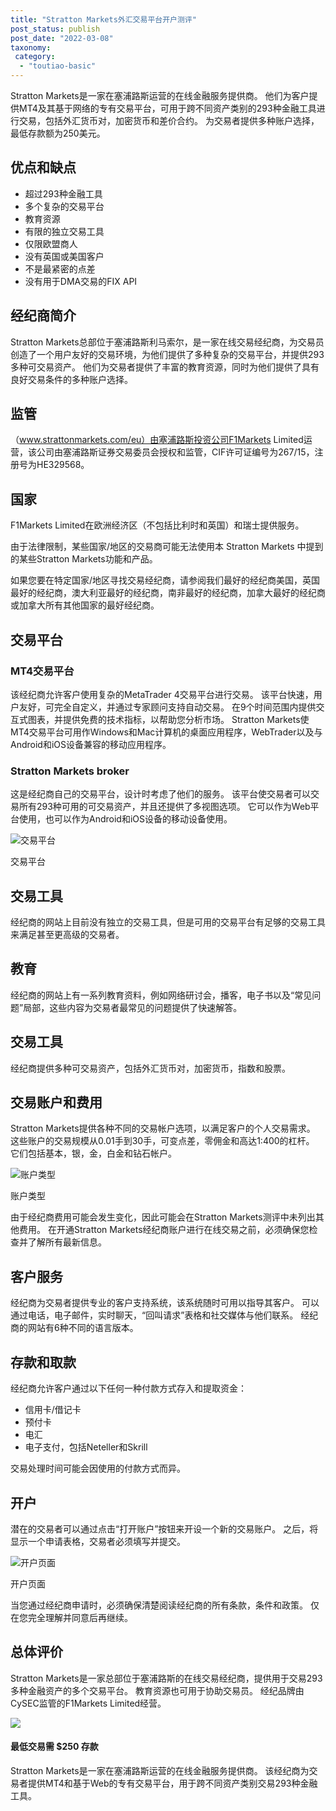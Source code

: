 ```yaml
---
title: "Stratton Markets外汇交易平台开户测评"
post_status: publish
post_date: "2022-03-08"
taxonomy:
 category: 
  - "toutiao-basic"
---
```


Stratton Markets是一家在塞浦路斯运营的在线金融服务提供商。 他们为客户提供MT4及其基于网络的专有交易平台，可用于跨不同资产类别的293种金融工具进行交易，包括外汇货币对，加密货币和差价合约。 为交易者提供多种账户选择，最低存款额为250美元。

## 优点和缺点
- 超过293种金融工具
- 多个复杂的交易平台
- 教育资源
- 有限的独立交易工具
- 仅限欧盟商人
- 没有英国或美国客户
- 不是最紧密的点差
- 没有用于DMA交易的FIX API


## 经纪商简介

Stratton Markets总部位于塞浦路斯利马索尔，是一家在线交易经纪商，为交易员创造了一个用户友好的交易环境，为他们提供了多种复杂的交易平台，并提供293多种可交易资产。 他们为交易者提供了丰富的教育资源，同时为他们提供了具有良好交易条件的多种账户选择。

## 监管

（www.strattonmarkets.com/eu）由塞浦路斯投资公司F1Markets Limited运营，该公司由塞浦路斯证券交易委员会授权和监管，CIF许可证编号为267/15，注册号为HE329568。

## 国家

F1Markets Limited在欧洲经济区（不包括比利时和英国）和瑞士提供服务。

由于法律限制，某些国家/地区的交易商可能无法使用本 Stratton Markets 中提到的某些Stratton Markets功能和产品。

如果您要在特定国家/地区寻找交易经纪商，请参阅我们最好的经纪商美国，英国最好的经纪商，澳大利亚最好的经纪商，南非最好的经纪商，加拿大最好的经纪商或加拿大所有其他国家的最好经纪商。

## 交易平台

### MT4交易平台

该经纪商允许客户使用复杂的MetaTrader 4交易平台进行交易。 该平台快速，用户友好，可完全自定义，并通过专家顾问支持自动交易。 在9个时间范围内提供交互式图表，并提供免费的技术指标，以帮助您分析市场。 Stratton Markets使MT4交易平台可用作Windows和Mac计算机的桌面应用程序，WebTrader以及与Android和iOS设备兼容的移动应用程序。

### Stratton Markets broker

这是经纪商自己的交易平台，设计时考虑了他们的服务。 该平台使交易者可以交易所有293种可用的可交易资产，并且还提供了多视图选项。 它可以作为Web平台使用，也可以作为Android和iOS设备的移动设备使用。

![交易平台](https://cdn.fendou.la/funstoutiao/2020/11/Stratton-Markets-Trading-Platform-.jpg "交易平台")

交易平台

## 交易工具

经纪商的网站上目前没有独立的交易工具，但是可用的交易平台有足够的交易工具来满足甚至更高级的交易者。

## 教育

经纪商的网站上有一系列教育资料，例如网络研讨会，播客，电子书以及“常见问题”局部，这些内容为交易者最常见的问题提供了快速解答。

## 交易工具

经纪商提供多种可交易资产，包括外汇货币对，加密货币，指数和股票。

## 交易账户和费用

Stratton Markets提供各种不同的交易帐户选项，以满足客户的个人交易需求。 这些账户的交易规模从0.01手到30手，可变点差，零佣金和高达1:400的杠杆。 它们包括基本，银，金，白金和钻石帐户。

![账户类型](https://cdn.fendou.la/funstoutiao/2020/11/Stratton-Markets-Account-Types-1024x841.jpg "账户类型")

账户类型

由于经纪商费用可能会发生变化，因此可能会在Stratton Markets测评中未列出其他费用。 在开通Stratton Markets经纪商账户进行在线交易之前，必须确保您检查并了解所有最新信息。

## 客户服务

经纪商为交易者提供专业的客户支持系统，该系统随时可用以指导其客户。 可以通过电话，电子邮件，实时聊天，“回叫请求”表格和社交媒体与他们联系。 经纪商的网站有6种不同的语言版本。

## 存款和取款

经纪商允许客户通过以下任何一种付款方式存入和提取资金：
- 信用卡/借记卡
- 预付卡
- 电汇
- 电子支付，包括Neteller和Skrill

交易处理时间可能会因使用的付款方式而异。

## 开户

潜在的交易者可以通过点击“打开账户”按钮来开设一个新的交易账户。 之后，将显示一个申请表格，交易者必须填写并提交。

![开户页面](https://cdn.fendou.la/funstoutiao/2020/11/Stratton-Markets-Account-Opening-Page--725x1024.jpg "开户页面")

开户页面

当您通过经纪商申请时，必须确保清楚阅读经纪商的所有条款，条件和政策。 仅在您完全理解并同意后再继续。

## 总体评价

Stratton Markets是一家总部位于塞浦路斯的在线交易经纪商，提供用于交易293多种金融资产的多个交易平台。 教育资源也可用于协助交易员。 经纪品牌由CySEC监管的F1Markets Limited经营。

![](https://cdn.fendou.la/funstoutiao/2020/11/Stratton-Markets-Logo.png)

#### 最低交易需 $250 存款

Stratton Markets是一家在塞浦路斯运营的在线金融服务提供商。 该经纪商为交易者提供MT4和基于Web的专有交易平台，用于跨不同资产类别交易293种金融工具。
